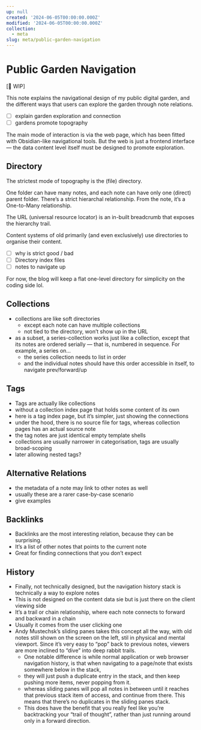 ```yaml
---
up: null
created: '2024-06-05T00:00:00.000Z'
modified: '2024-06-05T00:00:00.000Z'
collection:
  - meta
slug: meta/public-garden-navigation
---
```

# Public Garden Navigation

[🚧 WIP]

This note explains the navigational design of my public digital garden, and the different ways that users can explore the garden through note relations.

- [ ] explain garden exploration and connection
- [ ] gardens promote topography

The main mode of interaction is via the web page, which has been fitted with Obsidian-like navigational tools. But the web is just a frontend interface — the data content level itself must be designed to promote exploration.

## Directory

The strictest mode of topography is the (file) directory.

One folder can have many notes, and each note can have only one (direct) parent folder. There’s a strict hierarchal relationship. From the note, it’s a One-to-Many relationship.

The URL (universal resource locator) is an in-built breadcrumb that exposes the hierarchy trail.

Content systems of old primarily (and even exclusively) use directories to organise their content.

- [ ] why is strict good / bad
- [ ] Directory index files
- [ ] notes to navigate up

For now, the blog will keep a flat one-level directory for simplicity on the coding side lol.

## Collections

- collections are like soft directories
	- except each note can have multiple collections
	- not tied to the directory, won’t show up in the URL
- as a subset, a series-collection works just like a collection, except that its notes are ordered serially — that is, numbered in sequence. For example, a series on…
	- the series collection needs to list in order
	- and the individual notes should have this order accessible in itself, to navigate prev/forward/up

## Tags

- Tags are actually like collections
- without a collection index page that holds some content of its own
- here is a tag index page, but it’s simpler, just showing the connections
- under the hood, there is no source file for tags, whereas collection pages has an actual source note
-  the tag notes are just identical empty template shells
- collections are usually narrower in categorisation, tags are usually broad-scoping
- later allowing nested tags?

## Alternative Relations

- the metadata of a note may link to other notes as well
- usually these are a rarer case-by-case scenario
- give examples

## Backlinks

- Backlinks are the most interesting relation, because they can be surprising.
- It’s a list of other notes that points to the current note
- Great for finding connections that you don’t expect

## History

- Finally, not technically designed, but the navigation history stack is technically a way to explore notes
- This is not designed on the content data sie but is just there on the client viewing side
- It’s a trail or chain relationship, where each note connects to forward and backward in a chain
- Usually it comes from the user clicking one 
- Andy Mustechsk’s sliding panes takes this concept all the way, with old notes still shown on the screen on the left, stil in physical and mental viewport. Since it’s very easy to “pop” back to previous notes, viewers are more inclined to “dive” into deep rabbit trails.
	- One notable difference is while normal application or web browser navigation history, is that when navigating to a page/note that exists somewhere below in the stack, 
	- they will just push a duplicate entry in the stack, and then keep pushing more items, never popping from it.
	- whereas sliding panes will pop all notes in between until it reaches that previous stack item of access, and continue from there. This means that there’s no duplicates in the sliding panes stack.
	- This does have the benefit that you really feel like you’re backtracking your “trail of thought”, rather than just running around only in a forward direction.
